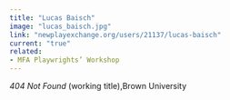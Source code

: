```yaml
---
title: "Lucas Baisch"
image: "lucas_baisch.jpg"
link: "newplayexchange.org/users/21137/lucas-baisch"
current: "true"
related:
- MFA Playwrights’ Workshop
---
```


*404 Not Found* (working title),Brown University

